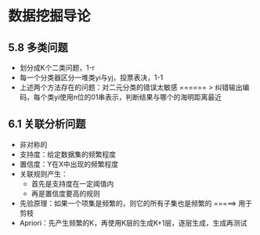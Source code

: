 # 数据挖掘导论

## 5.8 多类问题

+ 划分成K个二类问题，1-r
+ 每一个分类器区分一堆类yi与yj，投票表决，1-1
+ 上述两个方法存在的问题：对二元分类的错误太敏感 ====== > 纠错输出编码，每个类yi使用n位的01串表示，判断结果与哪个的海明距离最近

## 6.1 关联分析问题

+ 非对称的
+ 支持度：给定数据集的频繁程度
+ 置信度：Y在X中出现的频繁程度
+ 关联规则产生：
  + 首先是支持度在一定阈值内
  + 再是置信度要高的规则
+ 先验原理：如果一个项集是频繁的，则它的所有子集也是频繁的 =====> 用于剪枝
+ Apriori：先产生频繁的K，再使用K层的生成K+1层，逐层生成，生成再测试
